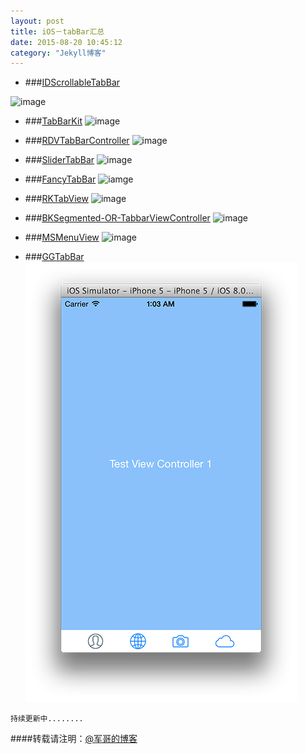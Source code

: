 ```yaml
---
layout: post
title: iOS－tabBar汇总
date: 2015-08-20 10:45:12
category: "Jekyll博客"
---
```


*  ###[IDScrollableTabBar](https://github.com/valitovaza/scrollableTabbar)

![image](https://camo.githubusercontent.com/e0c10c2cceda7ba593a988d43f6c073e631c816a/68747470733a2f2f7261772e6769746875622e636f6d2f76616c69746f76617a612f7363726f6c6c61626c655461626261722f6d61737465722f49445363726f6c6c61626c655461624261722e706e67)

* ###[TabBarKit](https://github.com/davidmorford/TabBarKit)
![image](https://github.com/davidmorford/TabBarKit/raw/master/Documents/TabBar-iPhone-Portrait-Arrow.png)

* ###[RDVTabBarController](https://github.com/robbdimitrov/RDVTabBarController)
![image](https://github.com/robbdimitrov/RDVTabBarController/raw/master/Screenshots/iPhone-small.png)

* ###[SliderTabBar](http://community.apicloud.com/bbs/forum.php?mod=viewthread&tid=350&extra=&page=1)
![image](http://community.apicloud.com/bbs/data/attachment/forum/201410/16/004208feepyt8gy6po6zy0.png)

* ###[FancyTabBar](https://github.com/marvelapp/FancyTabBar)
![iamge](https://camo.githubusercontent.com/fb3a69ca7d5e16284f0b2926122a29ee04b8cb3e/687474703a2f2f692e696d6775722e636f6d2f526c4b794c4b552e676966)

* ###[RKTabView](https://github.com/RafaelKayumov/RKTabView)
![image](https://camo.githubusercontent.com/a848dcd74fb892bc982a50807512c77f576fe9eb/68747470733a2f2f7261772e6769746875622e636f6d2f52616661656c4b6179756d6f762f524b546162566965772f6d61737465722f524b54616256696577507265766965772e706e67)

* ###[BKSegmented-OR-TabbarViewController](https://github.com/bhavya-kothari/BKSegmented-OR-TabbarViewController)
![image](https://camo.githubusercontent.com/b47d098932127a3f89167df322ec493e30a9de8d/687474703a2f2f636c2e6c792f696d6167652f336d3149306b3149314a33392f424b536567656d656e746564436f6e74726f6c6c65722e706e67)

* ###[MSMenuView](https://github.com/selvam4274/MSMenuView)
![image](https://camo.githubusercontent.com/36ff1872a958dfff8217d1dd475598b41f9c72ef/68747470733a2f2f7261772e6769746875622e636f6d2f73656c76616d343237342f4d534d656e75566965772f6d61737465722f312e706e67)

* ###[GGTabBar](https://github.com/Goles/GGTabBar#)
![image](https://github.com/Goles/GGTabBar/raw/master/screenshot.png)

`持续更新中........`


####转载请注明：[@军哥的博客](http://navy1994.github.io/ios/2015/08/20/tabbar-collect.html)